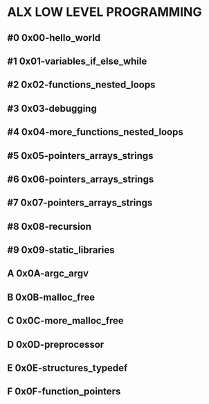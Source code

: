 # ALX LOW LEVEL PROGRAMMING
## #0 0x00-hello_world
## #1 0x01-variables_if_else_while
## #2 0x02-functions_nested_loops
## #3 0x03-debugging
## #4 0x04-more_functions_nested_loops
## #5 0x05-pointers_arrays_strings
## #6 0x06-pointers_arrays_strings
## #7 0x07-pointers_arrays_strings
## #8 0x08-recursion
## #9 0x09-static_libraries
## A 0x0A-argc_argv
## B 0x0B-malloc_free
## C 0x0C-more_malloc_free
## D 0x0D-preprocessor
## E 0x0E-structures_typedef
## F 0x0F-function_pointers
